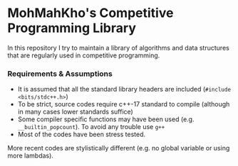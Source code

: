# MohMahKho's Competitive Programming Library
In this repository I try to maintain a library of algorithms and data structures that are regularly used in competitive programming.

### Requirements & Assumptions
- It is assumed that all the standard library headers are included (```#include <bits/stdc++.h>```)
- To be strict, source codes require c++-17 standard to compile (although in many cases lower standards suffice)
- Some compiler specific functions may have been used (e.g. ```__builtin_popcount```). To avoid any trouble use ```g++```
- Most of the codes have been stress tested.

More recent codes are stylistically different (e.g. no global variable or using more lambdas).

